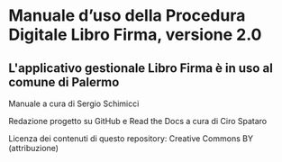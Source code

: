 # Manuale d’uso della Procedura Digitale Libro Firma, versione 2.0

## L'applicativo gestionale Libro Firma è in uso al comune di Palermo

Manuale a cura di Sergio Schimicci

Redazione progetto su GitHub e Read the Docs a cura di Ciro Spataro

Licenza dei contenuti di questo repository: Creative Commons BY (attribuzione)


